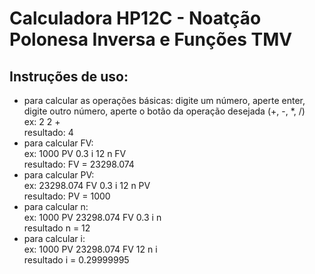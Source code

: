 # Calculadora HP12C - Noatção Polonesa Inversa e Funções TMV  
  
## Instruções de uso:  
- para calcular as operações básicas: digite um número, aperte enter, digite outro número, aperte o botão da operação desejada (+, -, *, /)  
  ex: 2 2 +  
  resultado: 4  
- para calcular FV:   
  ex: 1000 PV 0.3 i 12 n FV  
  resultado: FV = 23298.074  
- para calcular PV:  
  ex: 23298.074 FV 0.3 i 12 n PV  
  resultado: PV = 1000  
- para calcular n:  
  ex: 1000 PV 23298.074 FV 0.3 i n  
  resultado n = 12  
- para calcular i:  
  ex: 1000 PV 23298.074 FV 12 n i  
  resultado i = 0.29999995  
